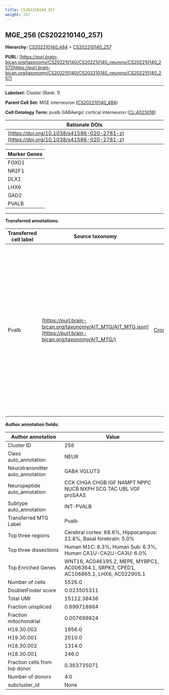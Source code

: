 ```yaml
---
title: CS202210140_257
weight: 257
---
```

## MGE_256 (CS202210140_257)
<b>Hierarchy: </b>
[CS202210140_484](../CS202210140_484) >
[CS202210140_257](../CS202210140_257)

**PURL:** [https://purl.brain-bican.org/taxonomy/CS202210140/CS202210140_neurons/CS202210140_257](https://purl.brain-bican.org/taxonomy/CS202210140/CS202210140_neurons/CS202210140_257)

---


**Labelset:** Cluster (Rank: 1)

**Parent Cell Set:** MGE interneuron ([CS202210140_484](../CS202210140_484))



**Cell Ontology Term:**  pvalb GABAergic cortical interneuron ([CL:4023018](https://www.ebi.ac.uk/ols/ontologies/cl/terms?obo_id=CL:4023018)) 

| Rationale DOIs |
|----------------|
|[https://doi.org/10.1038/s41586-020-2781-z](https://doi.org/10.1038/s41586-020-2781-z)|

[MARKER GENES.]: #


| Marker Genes |
|--------------|
|FOXG1|
|NR2F1|
|DLX1|
|LHX6|
|GAD2|
|PVALB|

---

[TRANSFERRED ANNOTATIONS.]: #


**Transferred annotations:**

| Transferred cell label | Source taxonomy | Source node accession | Algorithm name | Comment |
|------------------------|-----------------|-----------------------|----------------|---------|
|Pvalb|[https://purl.brain-bican.org/taxonomy/AIT_MTG/AIT_MTG.json](https://purl.brain-bican.org/taxonomy/AIT_MTG/)|[CrossArea_subclass:5bcef2988c](https://purl.brain-bican.org/taxonomy/AIT_MTG/CrossArea_subclass_5bcef2988c)||We performed PCA (50 components) on our full dataset, trained a random forest classifier (scikit-learn, class_ weight=‘balanced’, max_depth=50) on the MTG labels, and then predicted labels for all cells. We labeled each cluster with the mode of its constituent cells if two conditions were met: more than 0.8 of predicted labels matched the mode, and the mean probability of these pre- dictions was greater than 0.8.|

[AUTHOR ANNOTATION FIELDS.]: #


**Author annotation fields:**

| Author annotation | Value |
|-------------------|-------|
|Cluster ID|256|
|Class auto_annotation|NEUR|
|Neurotransmitter auto_annotation|GABA VGLUT3|
|Neuropeptide auto_annotation|CCK CHGA CHGB IGF NAMPT NPPC NUCB NXPH SCG TAC UBL VGF proSAAS|
|Subtype auto_annotation|INT-PVALB|
|Transferred MTG Label|Pvalb|
|Top three regions|Cerebral cortex: 68.6%, Hippocampus: 21.8%, Basal forebrain: 5.0%|
|Top three dissections|Human M1C: 8.3%, Human Sub: 6.3%, Human CA1U-CA2U-CA3U: 6.0%|
|Top Enriched Genes|WNT16, AC046195.2, MEPE, MYBPC1, AC006364.1, SRPK3, CPED1, AC106865.1, LHX6, AC022905.1|
|Number of cells|5526.0|
|DoubletFinder score|0.023505311|
|Total UMI|15112.38436|
|Fraction unspliced|0.699718864|
|Fraction mitochondrial|0.007699924|
|H19.30.002|1956.0|
|H19.30.001|2010.0|
|H18.30.002|1314.0|
|H18.30.001|246.0|
|Fraction cells from top donor|0.363735071|
|Number of donors|4.0|
|subcluster_id|None|
